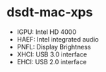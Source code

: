 dsdt-mac-xps
============


* IGPU: Intel HD 4000
* HAEF: Intel integrated audio
* PNFL: Display Brightness
* XHCI: USB 3.0 interface
* EHCI: USB 2.0 interface
